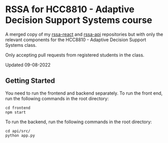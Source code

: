 # RSSA for HCC8810 - Adaptive Decision Support Systems course

A merged copy of my [rssa-react](https://github.com/ShahanM/rssa-react) and [rssa-api](https://github.com/ShahanM/rssa-api) repositories but with only the relevant components for the HCC8810 - Adaptive Decision Support Systems class.

Only accepting pull requests from registered students in the class.

Updated 09-08-2022

## Getting Started
You need to run the frontend and backend separately. To run the front end, run the following commands in the root directory:
```
cd frontend
npm start
```

To run the backend, run the following commands in the root directory:
```
cd api/src/
python app.py
```